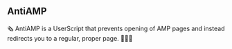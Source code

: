## AntiAMP


🗞️ AntiAMP is a UserScript that prevents opening of AMP pages and instead redirects you to a regular, proper page. 👨🏻‍🔬
